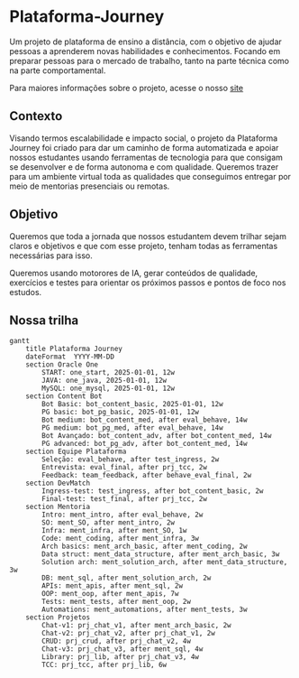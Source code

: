 # Plataforma-Journey
Um projeto de plataforma de ensino a distância, com o objetivo de ajudar pessoas a aprenderem novas habilidades e conhecimentos. Focando em preparar pessoas para o mercado de trabalho, tanto na parte técnica como na parte comportamental.

Para maiores informações sobre o projeto, acesse o nosso [site](https://plataformaimpact.org/)

## Contexto
Visando termos escalabilidade e impacto social, o projeto da Plataforma Journey foi criado para dar um caminho de forma automatizada e apoiar nossos estudantes usando ferramentas de tecnologia para que consigam se desenvolver e de forma autonoma e com qualidade. Queremos trazer para um ambiente virtual toda as qualidades que conseguimos entregar por meio de mentorias presenciais ou remotas.

## Objetivo
Queremos que toda a jornada que nossos estudantem devem trilhar sejam claros e objetivos e que com esse projeto, tenham todas as ferramentas necessárias para isso.

Queremos usando motorores de IA, gerar conteúdos de qualidade, exercícios e testes para orientar os próximos passos e pontos de foco nos estudos.

## Nossa trilha
```mermaid
gantt
    title Plataforma Journey    
    dateFormat  YYYY-MM-DD
    section Oracle One
        START: one_start, 2025-01-01, 12w
        JAVA: one_java, 2025-01-01, 12w
        MySQL: one_mysql, 2025-01-01, 12w
    section Content Bot
        Bot Basic: bot_content_basic, 2025-01-01, 12w
        PG basic: bot_pg_basic, 2025-01-01, 12w
        Bot medium: bot_content_med, after eval_behave, 14w
        PG medium: bot_pg_med, after eval_behave, 14w
        Bot Avançado: bot_content_adv, after bot_content_med, 14w
        PG advanced: bot_pg_adv, after bot_content_med, 14w
    section Equipe Plataforma
        Seleção: eval_behave, after test_ingress, 2w
        Entrevista: eval_final, after prj_tcc, 2w
        Feedback: team_feedback, after behave_eval_final, 2w
    section DevMatch
        Ingress-test: test_ingress, after bot_content_basic, 2w
        Final-test: test_final, after prj_tcc, 2w      
    section Mentoria
        Intro: ment_intro, after eval_behave, 2w
        SO: ment_SO, after ment_intro, 2w
        Infra: ment_infra, after ment_SO, 1w
        Code: ment_coding, after ment_infra, 3w
        Arch basics: ment_arch_basic, after ment_coding, 2w
        Data struct: ment_data_structure, after ment_arch_basic, 3w
        Solution arch: ment_solution_arch, after ment_data_structure, 3w
        DB: ment_sql, after ment_solution_arch, 2w
        APIs: ment_apis, after ment_sql, 2w
        OOP: ment_oop, after ment_apis, 7w
        Tests: ment_tests, after ment_oop, 2w
        Automations: ment_automations, after ment_tests, 3w
    section Projetos        
        Chat-v1: prj_chat_v1, after ment_arch_basic, 2w
        Chat-v2: prj_chat_v2, after prj_chat_v1, 2w
        CRUD: prj_crud, after prj_chat_v2, 4w
        Chat-v3: prj_chat_v3, after ment_sql, 4w
        Library: prj_lib, after prj_chat_v3, 4w
        TCC: prj_tcc, after prj_lib, 6w  
```

